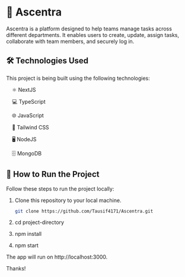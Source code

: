 # 🌟 Ascentra

Ascentra is a platform designed to help teams manage tasks across different departments. It enables users to create, update, assign tasks, collaborate with team members, and securely log in.

## 🛠️ Technologies Used

This project is being built using the following technologies:

&nbsp;&nbsp;&nbsp; ⚛️ NextJS

&nbsp;&nbsp;&nbsp; 💻 TypeScript

&nbsp;&nbsp;&nbsp; 🌐 JavaScript

&nbsp;&nbsp;&nbsp; 🎨 Tailwind CSS

&nbsp;&nbsp;&nbsp; 🖥️ NodeJS

&nbsp;&nbsp;&nbsp; 🗄️ MongoDB

## 🚀 How to Run the Project

Follow these steps to run the project locally:

1. Clone this repository to your local machine.
   ```bash
   git clone https://github.com/Tausif4171/Ascentra.git
   
2. cd project-directory
  
3. npm install
  
4. npm start

The app will run on http://localhost:3000.

Thanks!
